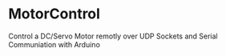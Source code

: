MotorControl
============

Control a DC/Servo Motor remotly over UDP Sockets and Serial Communiation with Arduino
